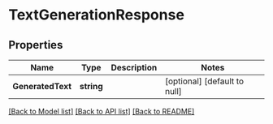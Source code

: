 # TextGenerationResponse

## Properties
Name | Type | Description | Notes
------------ | ------------- | ------------- | -------------
**GeneratedText** | **string** |  | [optional] [default to null]

[[Back to Model list]](../README.md#documentation-for-models) [[Back to API list]](../README.md#documentation-for-api-endpoints) [[Back to README]](../README.md)

